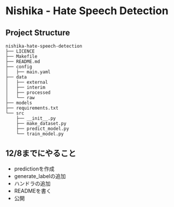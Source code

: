 # Nishika - Hate Speech Detection

## Project Structure

```
nishika-hate-speech-detection
├── LICENCE
├── Makefile
├── README.md
├── config
│   ├── main.yaml
├── data
│   ├── external
│   ├── interim
│   ├── processed
│   └── raw
├── models
├── requirements.txt
└── src
    ├── __init__.py
    ├── make_dataset.py
    ├── predict_model.py
    └── train_model.py
```

## 12/8までにやること

- predictionを作成
- generate_labelの追加
- ハンドラの追加
- READMEを書く
- 公開
